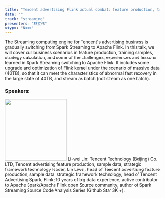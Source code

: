 ```yaml
---
title: "Tencent advertising Flink actual combat: feature production, training samples, strategy calculation"
date: "" 
track: "streaming"
presenters: "林立伟"
stype: "None"
---
```

The Streaming computing engine for Tencent's advertising business is gradually switching from Spark Streaming to Apache Flink. In this talk, we will cover our business scenarios in feature production, training samples, strategy calculation, and some of the challenges, experiences and lessons learned in Spark Streaming switching to Apache Flink. It includes some upgrade and optimization of Flink kernel under the scenario of massive data (40TB), so that it can meet the characteristics of abnormal fast recovery in the large state of 40TB, and stream as batch (not stream as one batch).
 ### Speakers: 
 <img src="images/speaker/1235.png" width="200" />
 Li-wei Lin: Tencent Technology (Beijing) Co. LTD, Tencent advertising feature production, sample data, strategic framework technology leader, Lin Liwei, head of Tencent advertising feature production, sample data, strategic framework technology, head of Tencent Advertising Spark, Flink; 10 years of big data experience, active contributor to Apache Spark/Apache Flink open Source community, author of Spark Streaming Source Code Analysis Series (Github Star 3K +).
 